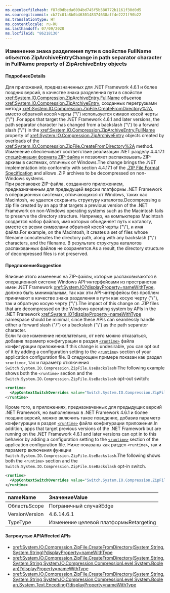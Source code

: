```yaml
---
ms.openlocfilehash: f87d0dbeda6094bd745f5b580772b1161f30d0d5
ms.sourcegitcommit: cb27c01a8b0b4630148374638aff4e2221f90b22
ms.translationtype: HT
ms.contentlocale: ru-RU
ms.lasthandoff: 07/09/2020
ms.locfileid: "86218130"
---
```

### <a name="change-in-path-separator-character-in-fullname-property-of-ziparchiveentry-objects"></a><span data-ttu-id="651cc-101">Изменение знака разделения пути в свойстве FullName объектов ZipArchiveEntry</span><span class="sxs-lookup"><span data-stu-id="651cc-101">Change in path separator character in FullName property of ZipArchiveEntry objects</span></span>

#### <a name="details"></a><span data-ttu-id="651cc-102">Подробнее</span><span class="sxs-lookup"><span data-stu-id="651cc-102">Details</span></span>

<span data-ttu-id="651cc-103">Для приложений, предназначенных для .NET Framework 4.6.1 и более поздних версий, в качестве знака разделения пути в свойстве <xref:System.IO.Compression.ZipArchiveEntry.FullName> объектов <xref:System.IO.Compression.ZipArchiveEntry>, созданных перегрузками метода <xref:System.IO.Compression.ZipFile.CreateFromDirectory%2A>, вместо обратной косой черты ("\\") используется символ косой черты ("/") .</span><span class="sxs-lookup"><span data-stu-id="651cc-103">For apps that target the .NET Framework 4.6.1 and later versions, the path separator character has changed from a backslash ("\\") to a forward slash ("/") in the <xref:System.IO.Compression.ZipArchiveEntry.FullName> property of <xref:System.IO.Compression.ZipArchiveEntry>  objects created by overloads of the <xref:System.IO.Compression.ZipFile.CreateFromDirectory%2A> method.</span></span> <span data-ttu-id="651cc-104">Изменение обеспечивает соответствие реализации .NET разделу 4.4.17.1 [спецификации формата ZIP-файла](https://pkware.cachefly.net/webdocs/casestudies/APPNOTE.TXT) и позволяет распаковывать ZIP-архивы в системах, отличных от Windows.</span><span class="sxs-lookup"><span data-stu-id="651cc-104">The change brings the .NET implementation into conformity with section 4.4.17.1 of the [.ZIP File Format Specification](https://pkware.cachefly.net/webdocs/casestudies/APPNOTE.TXT) and allows .ZIP archives to be decompressed on non-Windows systems.</span></span><br /><span data-ttu-id="651cc-105">При распаковке ZIP-файла, созданного приложением, предназначенным для предыдущей версии платформы .NET Framework в операционных системах, отличающихся от Windows, таких как Macintosh, не удается сохранить структуру каталогов.</span><span class="sxs-lookup"><span data-stu-id="651cc-105">Decompressing a zip file created by an app that targets a previous version of the .NET Framework on non-Windows operating systems such as the Macintosh fails to preserve the directory structure.</span></span> <span data-ttu-id="651cc-106">Например, на компьютерах Macintosh создается набор файлов, имя которых объединяет путь к каталогу, вместе со всеми символами обратной косой черты ("\\"), и имя файла.</span><span class="sxs-lookup"><span data-stu-id="651cc-106">For example, on the Macintosh, it creates a set of files whose filename concatenates the directory path, along with any backslash ("\\") characters, and the filename.</span></span> <span data-ttu-id="651cc-107">В результате структура каталогов распакованных файлов не сохраняется.</span><span class="sxs-lookup"><span data-stu-id="651cc-107">As a result, the directory structure of decompressed files is not preserved.</span></span>

#### <a name="suggestion"></a><span data-ttu-id="651cc-108">Предложение</span><span class="sxs-lookup"><span data-stu-id="651cc-108">Suggestion</span></span>

<span data-ttu-id="651cc-109">Влияние этого изменения на ZIP-файлы, которые распаковываются в операционной системе Windows API-интерфейсами из пространства имен .NET Framework <xref:System.IO?displayProperty=nameWithType>, должно быть минимальным, так как эти API-интерфейсы без проблем принимают в качестве знака разделения в пути как косую черту ("/"), так и обратную косую черту ("\\").</span><span class="sxs-lookup"><span data-stu-id="651cc-109">The impact of this change on .ZIP files that are decompressed on the Windows operating system by APIs in the .NET Framework <xref:System.IO?displayProperty=nameWithType> namespace should be minimal, since these APIs can seamlessly handle either a forward slash ("/") or a backslash ("\\") as the path separator character.</span></span><br /><span data-ttu-id="651cc-110">Если такое изменение нежелательно, от него можно отказаться, добавив параметр конфигурации в раздел [`<runtime>`](~/docs/framework/configure-apps/file-schema/runtime/runtime-element.md) файла конфигурации приложения.</span><span class="sxs-lookup"><span data-stu-id="651cc-110">If this change is undesirable, you can opt out of it by adding a configuration setting to the [`<runtime>`](~/docs/framework/configure-apps/file-schema/runtime/runtime-element.md) section of your application configuration file.</span></span> <span data-ttu-id="651cc-111">В следующем примере показан как раздел `<runtime>`, так и параметр отключения `Switch.System.IO.Compression.ZipFile.UseBackslash`:</span><span class="sxs-lookup"><span data-stu-id="651cc-111">The following example shows both the `<runtime>` section and the `Switch.System.IO.Compression.ZipFile.UseBackslash` opt-out switch:</span></span>

```xml
<runtime>
  <AppContextSwitchOverrides value="Switch.System.IO.Compression.ZipFile.UseBackslash=true" />
</runtime>
```

<span data-ttu-id="651cc-112">Кроме того, в приложениях, предназначенных для предыдущих версий .NET Framework, но выполняемых в .NET Framework 4.6.1 и более поздних версий, можно включить такое поведение, добавив параметр конфигурации в раздел [`<runtime>`](~/docs/framework/configure-apps/file-schema/runtime/runtime-element.md) файла конфигурации приложения.</span><span class="sxs-lookup"><span data-stu-id="651cc-112">In addition, apps that target previous versions of the .NET Framework but are running on the .NET Framework 4.6.1 and later versions can opt in to this behavior by adding a configuration setting to the [`<runtime>`](~/docs/framework/configure-apps/file-schema/runtime/runtime-element.md) section of the application configuration file.</span></span> <span data-ttu-id="651cc-113">Ниже показаны как раздел `<runtime>`, так и параметр включения функции `Switch.System.IO.Compression.ZipFile.UseBackslash`.</span><span class="sxs-lookup"><span data-stu-id="651cc-113">The following shows both the `<runtime>` section and the `Switch.System.IO.Compression.ZipFile.UseBackslash` opt-in switch.</span></span>

```xml
<runtime>
  <AppContextSwitchOverrides value="Switch.System.IO.Compression.ZipFile.UseBackslash=false" />
</runtime>
```

| <span data-ttu-id="651cc-114">name</span><span class="sxs-lookup"><span data-stu-id="651cc-114">Name</span></span>    | <span data-ttu-id="651cc-115">Значение</span><span class="sxs-lookup"><span data-stu-id="651cc-115">Value</span></span>       |
|:--------|:------------|
| <span data-ttu-id="651cc-116">Область</span><span class="sxs-lookup"><span data-stu-id="651cc-116">Scope</span></span>   | <span data-ttu-id="651cc-117">Пограничный случай</span><span class="sxs-lookup"><span data-stu-id="651cc-117">Edge</span></span>        |
| <span data-ttu-id="651cc-118">Version</span><span class="sxs-lookup"><span data-stu-id="651cc-118">Version</span></span> | <span data-ttu-id="651cc-119">4.6.1</span><span class="sxs-lookup"><span data-stu-id="651cc-119">4.6.1</span></span>       |
| <span data-ttu-id="651cc-120">Type</span><span class="sxs-lookup"><span data-stu-id="651cc-120">Type</span></span>    | <span data-ttu-id="651cc-121">Изменение целевой платформы</span><span class="sxs-lookup"><span data-stu-id="651cc-121">Retargeting</span></span> |

#### <a name="affected-apis"></a><span data-ttu-id="651cc-122">Затронутые API</span><span class="sxs-lookup"><span data-stu-id="651cc-122">Affected APIs</span></span>

- <xref:System.IO.Compression.ZipFile.CreateFromDirectory(System.String,System.String)?displayProperty=nameWithType>
- <xref:System.IO.Compression.ZipFile.CreateFromDirectory(System.String,System.String,System.IO.Compression.CompressionLevel,System.Boolean)?displayProperty=nameWithType>
- <xref:System.IO.Compression.ZipFile.CreateFromDirectory(System.String,System.String,System.IO.Compression.CompressionLevel,System.Boolean,System.Text.Encoding)?displayProperty=nameWithType>

